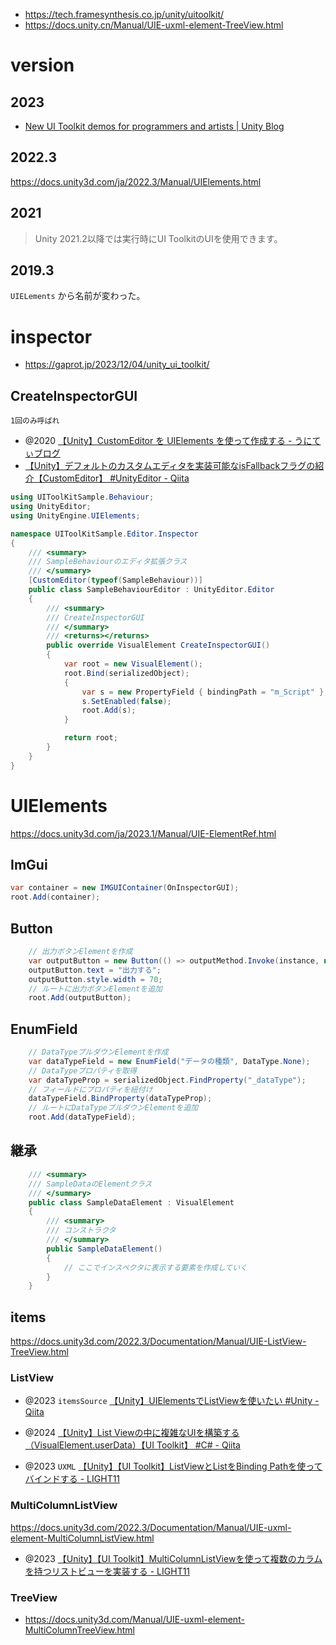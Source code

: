 - https://tech.framesynthesis.co.jp/unity/uitoolkit/
- https://docs.unity.cn/Manual/UIE-uxml-element-TreeView.html

# version

## 2023

- [New UI Toolkit demos for programmers and artists | Unity Blog](https://unity.com/blog/engine-platform/new-ui-toolkit-demos-for-programmers-artists)

## 2022.3

https://docs.unity3d.com/ja/2022.3/Manual/UIElements.html

## 2021

> Unity 2021.2以降では実行時にUI ToolkitのUIを使用できます。

## 2019.3

`UIELements` から名前が変わった。

# inspector

- https://gaprot.jp/2023/12/04/unity_ui_toolkit/

## CreateInspectorGUI

`1回のみ呼ばれ`

- @2020 [【Unity】CustomEditor を UIElements を使って作成する - うにてぃブログ](https://hacchi-man.hatenablog.com/entry/2020/11/04/220000)
- [【Unity】デフォルトのカスタムエディタを実装可能なisFallbackフラグの紹介【CustomEditor】 #UnityEditor - Qiita](https://qiita.com/su10/items/9d83b6b5c6ee43b08e4d)

```cs
using UIToolKitSample.Behaviour;
using UnityEditor;
using UnityEngine.UIElements;

namespace UIToolKitSample.Editor.Inspector
{
    /// <summary>
    /// SampleBehaviourのエディタ拡張クラス
    /// </summary>
    [CustomEditor(typeof(SampleBehaviour))]
    public class SampleBehaviourEditor : UnityEditor.Editor
    {
        /// <summary>
        /// CreateInspectorGUI
        /// </summary>
        /// <returns></returns>
        public override VisualElement CreateInspectorGUI()
        {
            var root = new VisualElement();
            root.Bind(serializedObject);
            {
                var s = new PropertyField { bindingPath = "m_Script" };
                s.SetEnabled(false);
                root.Add(s);
            }

            return root;
        }
    }
}
```

# UIElements

https://docs.unity3d.com/ja/2023.1/Manual/UIE-ElementRef.html

## ImGui

```cs
var container = new IMGUIContainer(OnInspectorGUI);
root.Add(container);
```

## Button

```cs
    // 出力ボタンElementを作成
    var outputButton = new Button(() => outputMethod.Invoke(instance, null));
    outputButton.text = "出力する";
    outputButton.style.width = 70;
    // ルートに出力ボタンElementを追加
    root.Add(outputButton);
```

## EnumField

```cs
    // DataTypeプルダウンElementを作成
    var dataTypeField = new EnumField("データの種類", DataType.None);
    // DataTypeプロパティを取得
    var dataTypeProp = serializedObject.FindProperty("_dataType");
    // フィールドにプロパティを紐付け
    dataTypeField.BindProperty(dataTypeProp);
    // ルートにDataTypeプルダウンElementを追加
    root.Add(dataTypeField);
```

## 継承

```cs
    /// <summary>
    /// SampleDataのElementクラス
    /// </summary>
    public class SampleDataElement : VisualElement
    {
        /// <summary>
        /// コンストラクタ
        /// </summary>
        public SampleDataElement()
        {
            // ここでインスペクタに表示する要素を作成していく
        }
    }
```

## items

https://docs.unity3d.com/2022.3/Documentation/Manual/UIE-ListView-TreeView.html

### ListView

- @2023 `itemsSource` [【Unity】UIElementsでListViewを使いたい #Unity - Qiita](https://qiita.com/tamutamuta/items/d330b87035ff29e4dc31)

- @2024 [【Unity】List Viewの中に複雑なUIを構築する（VisualElement.userData）【UI Toolkit】 #C# - Qiita](https://qiita.com/AtsuAtsu0120/items/65c02fc2ce8cd10d8fda)
- @2023 `UXML` [【Unity】【UI Toolkit】ListViewとListをBinding Pathを使ってバインドする - LIGHT11](https://light11.hatenadiary.com/entry/2023/07/19/192346)

### MultiColumnListView

https://docs.unity3d.com/2022.3/Documentation/Manual/UIE-uxml-element-MultiColumnListView.html

- @2023 [【Unity】【UI Toolkit】MultiColumnListViewを使って複数のカラムを持つリストビューを実装する - LIGHT11](https://light11.hatenadiary.com/entry/2023/05/16/194903)

### TreeView

- https://docs.unity3d.com/Manual/UIE-uxml-element-MultiColumnTreeView.html
